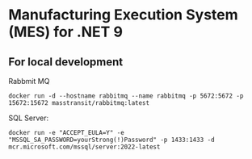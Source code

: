 # Manufacturing Execution System (MES) for .NET 9

## For local development
Rabbmit MQ
```
docker run -d --hostname rabbitmq --name rabbitmq -p 5672:5672 -p 15672:15672 masstransit/rabbitmq:latest
```

SQL Server:
```
docker run -e "ACCEPT_EULA=Y" -e "MSSQL_SA_PASSWORD=yourStrong(!)Password" -p 1433:1433 -d mcr.microsoft.com/mssql/server:2022-latest
```